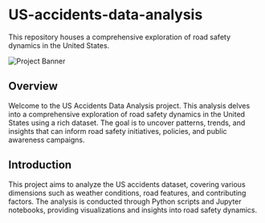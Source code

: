 # US-accidents-data-analysis
This repository houses a comprehensive exploration of road safety dynamics in the United States.

![Project Banner](https://miro.medium.com/v2/resize:fit:828/format:webp/1*SOgAK-xVXxvTwhcR59Zu6w.jpeg)

## Overview

Welcome to the US Accidents Data Analysis project. This analysis delves into a comprehensive exploration of road safety dynamics in the United States using a rich dataset. The goal is to uncover patterns, trends, and insights that can inform road safety initiatives, policies, and public awareness campaigns.

## Introduction

This project aims to analyze the US accidents dataset, covering various dimensions such as weather conditions, road features, and contributing factors. The analysis is conducted through Python scripts and Jupyter notebooks, providing visualizations and insights into road safety dynamics.
